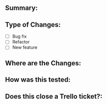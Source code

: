 ## Summary:


## Type of Changes:
- [ ] Bug fix
- [ ] Refactor
- [ ] New feature

## Where are the Changes:


## How was this tested:


## Does this close a Trello ticket?:
